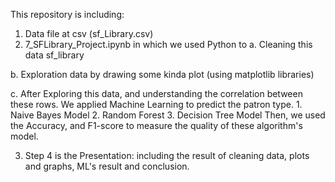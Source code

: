 This repository is including:

1. Data file at csv (sf_Library.csv)
2. 7_SFLibrary_Project.ipynb in which we used Python to
  a. Cleaning this data sf_library

  b. Exploration data by drawing some kinda plot (using matplotlib libraries)
  
  c. After Exploring this data, and understanding the correlation between these rows. We applied Machine Learning to predict the patron type.
    1. Naive Bayes Model
    2. Random Forest
    3. Decision Tree Model
  Then, we used the Accuracy, and F1-score to measure the quality of these algorithm's model.

3. Step 4 is the Presentation: including the result of cleaning data, plots and graphs, ML's result and conclusion.
  
